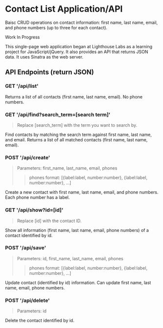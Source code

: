 Contact List Application/API
============================ 

Baisc CRUD operations on contact information: first name, last name, email, and phone numbers (up to three for each contact).

Work In Progress

This single-page web application began at Lighthouse Labs as a learning project for JavaScript/jQuery. It also provides an API that returns JSON data. It uses Sinatra as the web server.

API Endpoints (return JSON)
---------------------------

### GET '/api/list'
Returns a list of all contacts (first name, last name, email). No phone numbers.

### GET '/api/find?search_term=[search term]'
> Replace [search_term] with the term you want to search by.

Find contacts by matching the search term against first name, last name, and email. Returns a list of all matched contacts (first name, last name, email).

### POST '/api/create'
> Parameters: first_name, last_name, email, phones
>> phones format:  [{label:label, number:number},
>>                  {label:label, number:number}, 
>>                  ...] 

Create a new contact with first name, last name, email, and phone numbers. Each phone number has a label.

### GET '/api/show?id=[id]'
> Replace [id] with the contact ID.

Show all information (first name, last name, email, phone numbers) of a contact identified by id.

### POST '/api/save'
> Parameters: id, first_name, last_name, email, phones
>> phones format:  [{label:label, number:number},
>>                  {label:label, number:number}, 
>>                  ...]

Update contact (identified by id) information. Can update first name, last name, email, phone numbers.

### POST '/api/delete'
> Parameters: id

Delete the contact identified by id.
